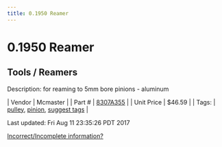 ```yaml
---
title: 0.1950 Reamer
---
```


# 0.1950 Reamer
## Tools / Reamers
Description: 	for reaming to 5mm bore pinions - aluminum 

| Vendor | Mcmaster | 
| Part # | [8307A355](https://www.mcmaster.com/#8307A355) | 
| Unit Price | $46.59 | 
| Tags: | [pulley](https://jgermita.github.io/frc-parts/search/?q=pulley), [pinion](https://jgermita.github.io/frc-parts/search/?q=pinion), [suggest tags](https://docs.google.com/forms/d/e/1FAIpQLSeWyY8v3RgOty-MyWmh9U0iivNYN_molChYyS-0U-o-kOAv_g/viewform) | 

Last updated: Fri Aug 11 23:35:26 PDT 2017

 [Incorrect/Incomplete information?](https://docs.google.com/forms/d/e/1FAIpQLSeWyY8v3RgOty-MyWmh9U0iivNYN_molChYyS-0U-o-kOAv_g/viewform)